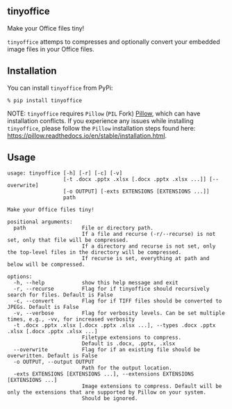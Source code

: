 ## tinyoffice

Make your Office files tiny!

`tinyoffice` attemps to compresses and optionally convert your embedded image files in your Office files.


## Installation

You can install `tinyoffice` from PyPi:

```
% pip install tinyoffice
```

NOTE: `tinyoffice` requires `Pillow` (`PIL` Fork) [Pillow](https://pillow.readthedocs.io/en/stable/), which can have installation conflicts. If you experience any issues while installing `tinyoffice`, please follow the `Pillow` installation steps found here: https://pillow.readthedocs.io/en/stable/installation.html.


## Usage

```
usage: tinyoffice [-h] [-r] [-c] [-v]
                  [-t .docx .pptx .xlsx [.docx .pptx .xlsx ...]] [--overwrite]
                  [-o OUTPUT] [-exts EXTENSIONS [EXTENSIONS ...]]
                  path

Make your Office files tiny!

positional arguments:
  path                  File or directory path.
                        If a file and recurse (-r/--recurse) is not set, only that file will be compressed.
                        If a directory and recurse is not set, only the top-level files in the directory will be compressed.
                        If recurse is set, everything at path and below will be compressed.

options:
  -h, --help            show this help message and exit
  -r, --recurse         Flag for if tinyoffice should recursively search for files. Default is False
  -c, --convert         Flag for if TIFF files should be converted to JPEGs. Default is False
  -v, --verbose         Flag for verbosity levels. Can be set multiple times, e.g., -vv, for increased verbosity
  -t .docx .pptx .xlsx [.docx .pptx .xlsx ...], --types .docx .pptx .xlsx [.docx .pptx .xlsx ...]
                        Filetype extensions to compress.
                        Default is .docx, .pptx, .xlsx
  --overwrite           Flag for if an existing file should be overwritten. Default is False
  -o OUTPUT, --output OUTPUT
                        Path for the output location.
  -exts EXTENSIONS [EXTENSIONS ...], --extensions EXTENSIONS [EXTENSIONS ...]
                        Image extensions to compress. Default will be only the extensions that are supported by Pillow on your system.
                        Should be ignored.
```
